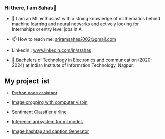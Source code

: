 ### Hi there, I am Sahas👋

- 🔭 I am an ML enthusiast with a strong knowledge of mathematics behind machine learning and neural networks and actively looking for Internships or entry level jobs in AI. 


- 📫 How to reach me: sriramsahas2002@gmail.com
- LinkedIn : www.linkedin.com/in/ssahas
- 🏫  Bachelers of Technology in Electronics and communication (2020- 2024) at Indian Institute of Information Technology, Nagpur.







## My project list

- [Python code assistant](https://github.com/SSahas/python-code-assistant)

- [Image cropping with computer visoin](https://github.com/SSahas/Image-cropping-with-Computer-vision)
  
- [Sentiment Classifier airline](https://github.com/SSahas/Sentiment_analysis_airline)

- [Inference api system for ml models](https://github.com/SSahas/tf_deploy)
  
- [Image hashtag and caption Generator](https://github.com/SSahas/Image-Caption-and-Hashtag-Generator)









